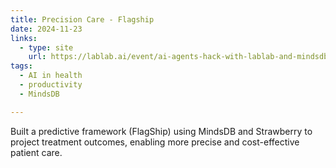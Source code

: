 ```yaml
---
title: Precision Care - Flagship
date: 2024-11-23
links:
  - type: site
    url: https://lablab.ai/event/ai-agents-hack-with-lablab-and-mindsdb/flagship/flagship-precsion-care
tags:
  - AI in health
  - productivity
  - MindsDB

---
```


Built a predictive framework (FlagShip) using MindsDB and Strawberry to project treatment outcomes, enabling more precise and cost-effective patient care.

<!--more-->
